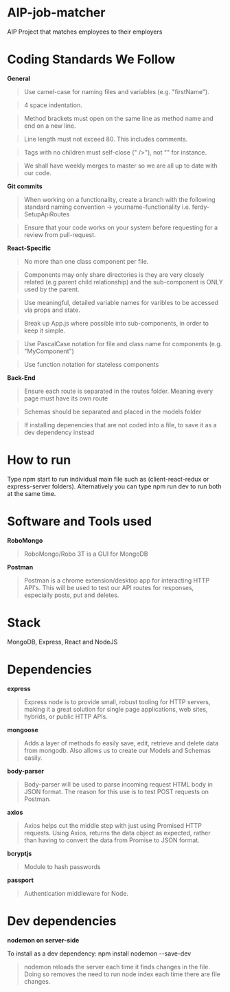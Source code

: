 # AIP-job-matcher
AIP Project that matches employees to their employers

# Coding Standards We Follow

**General**
> Use camel-case for naming files and variables (e.g. "firstName").

> 4 space indentation.

> Method brackets must open on the same line as method name and end on a new line.

> Line length must not exceed 80. This includes comments.

> Tags with no children must self-close (" />"), not "</div>" for instance.

> We shall have weekly merges to master so we are all up to date with our code.

**Git commits**
> When working on a functionality, create a branch with the following standard naming convention -> yourname-functionality i.e. ferdy-SetupApiRoutes

> Ensure that your code works on your system before requesting for a review from pull-request.

**React-Specific**
> No more than one class component per file.

> Components may only share directories is they are very closely related (e.g parent child relationship) and the sub-component is ONLY used by the parent.

> Use meaningful, detailed variable names for varibles to be accessed via props and state.

> Break up App.js where possible into sub-components, in order to keep it simple.

> Use PascalCase notation for file and class name for components (e.g. "MyComponent")

> Use function notation for stateless components

**Back-End**
> Ensure each route is separated in the routes folder. Meaning every page must have its own route

> Schemas should be separated and placed in the models folder

> If installing depenencies that are not coded into a file, to save it as a dev dependency instead

>

# How to run
Type npm start to run individual main file such as (client-react-redux or express-server folders).
Alternatively you can type npm run dev to run both at the same time.

# Software and Tools used
**RoboMongo**
> RoboMongo/Robo 3T is a GUI for MongoDB

**Postman**
> Postman is a chrome extension/desktop app for interacting HTTP API's. This will be used to test our API routes for responses, especially posts, put and deletes.

# Stack
MongoDB, Express, React and NodeJS

# Dependencies
**express**
> Express node is to provide small, robust tooling for HTTP servers, making it a great solution for single page applications, web sites, hybrids, or public HTTP APIs.

**mongoose**
> Adds a layer of methods fo easily save, edit, retrieve and delete data from mongodb. Also allows us to create our Models and Schemas easily.

**body-parser**
> Body-parser will be used to parse incoming request HTML body in JSON format. The reason for this use is to test POST requests on Postman.

**axios**
> Axios helps cut the middle step with just using Promised HTTP requests. Using Axios, returns the data object as expected, rather than having to convert the data from Promise to JSON format.

**bcryptjs**
> Module to hash passwords

**passport**
> Authentication middleware for Node.

# Dev dependencies
**nodemon on server-side**

To install as a dev dependency:
npm install nodemon --save-dev
> nodemon reloads the server each time it finds changes in the file. Doing so removes the need to run node index each time there are file changes.
